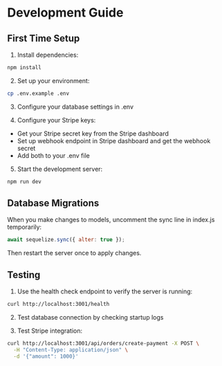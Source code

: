 # Development Guide

## First Time Setup

1. Install dependencies:
```bash
npm install
```

2. Set up your environment:
```bash
cp .env.example .env
```

3. Configure your database settings in .env

4. Configure your Stripe keys:
- Get your Stripe secret key from the Stripe dashboard
- Set up webhook endpoint in Stripe dashboard and get the webhook secret
- Add both to your .env file

5. Start the development server:
```bash
npm run dev
```

## Database Migrations

When you make changes to models, uncomment the sync line in index.js temporarily:
```javascript
await sequelize.sync({ alter: true });
```

Then restart the server once to apply changes.

## Testing

1. Use the health check endpoint to verify the server is running:
```bash
curl http://localhost:3001/health
```

2. Test database connection by checking startup logs

3. Test Stripe integration:
```bash
curl http://localhost:3001/api/orders/create-payment -X POST \
  -H "Content-Type: application/json" \
  -d '{"amount": 1000}'
```